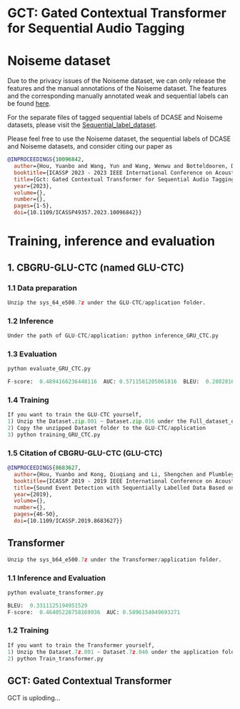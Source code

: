 # GCT: Gated Contextual Transformer for Sequential Audio Tagging
 
# Noiseme dataset

Due to the privacy issues of the Noiseme dataset, we can only release the features and the manual annotations of the Noiseme dataset. The features and the corresponding manually annotated weak and sequential labels can be found <a href="https://github.com/Yuanbo2020/GCT/tree/main/Full_dataset_of_Noiseme" 
target="https://github.com/Yuanbo2020/GCT/tree/main/Full_dataset_of_Noiseme">here</a>.

For the separate files of tagged sequential labels of DCASE and Noiseme datasets, please visit the <a href="https://github.com/Yuanbo2020/GCT/tree/main/Sequential_label_dataset" 
target="https://github.com/Yuanbo2020/GCT/tree/main/Sequential_label_dataset">Sequential_label_dataset</a>.

Please feel free to use the Noiseme dataset, the sequential labels of DCASE and Noiseme datasets, and consider citing our paper as

```bibtex
@INPROCEEDINGS{10096842,
  author={Hou, Yuanbo and Wang, Yun and Wang, Wenwu and Botteldooren, Dick},
  booktitle={ICASSP 2023 - 2023 IEEE International Conference on Acoustics, Speech and Signal Processing (ICASSP)}, 
  title={Gct: Gated Contextual Transformer for Sequential Audio Tagging}, 
  year={2023},
  volume={},
  number={},
  pages={1-5},
  doi={10.1109/ICASSP49357.2023.10096842}}
```


# Training, inference and evaluation

## 1. CBGRU-GLU-CTC (named GLU-CTC)

### 1.1 Data preparation

```python
Unzip the sys_64_e500.7z under the GLU-CTC/application folder.
```
### 1.2 Inference 
```python
Under the path of GLU-CTC/application: python inference_GRU_CTC.py
```
### 1.3 Evaluation
```python
python evaluate_GRU_CTC.py
```
```python
F-score:  0.4894166236448116  AUC: 0.5711581205061816  BLEU:  0.28028168048735863
```
### 1.4 Training
```python
If you want to train the GLU-CTC yourself, 
1) Unzip the Dataset.zip.001 ~ Dataset.zip.016 under the Full_dataset_of_Noiseme folder
2) Copy the unzipped Dataset folder to the GLU-CTC/application
3) python training_GRU_CTC.py
```
### 1.5 Citation of CBGRU-GLU-CTC (GLU-CTC)

```bibtex
@INPROCEEDINGS{8683627,
  author={Hou, Yuanbo and Kong, Qiuqiang and Li, Shengchen and Plumbley, Mark D.},
  booktitle={ICASSP 2019 - 2019 IEEE International Conference on Acoustics, Speech and Signal Processing (ICASSP)}, 
  title={Sound Event Detection with Sequentially Labelled Data Based on Connectionist Temporal Classification and Unsupervised Clustering}, 
  year={2019},
  volume={},
  number={},
  pages={46-50},
  doi={10.1109/ICASSP.2019.8683627}}
```

## Transformer
```python
Unzip the sys_b64_e500.7z under the Transformer/application folder.
```

### 1.1 Inference and Evaluation
```python
python evaluate_transformer.py
```
```python 
BLEU:  0.3311125194951529
F-score:  0.46405228758169936  AUC: 0.5896154049693271
```

### 1.2 Training
```python
If you want to train the Transformer yourself, 
1) Unzip the Dataset.7z.001 ~ Dataset.7z.046 under the application folder
2) python Train_transformer.py
```


## GCT: Gated Contextual Transformer




GCT is uploding...
 
